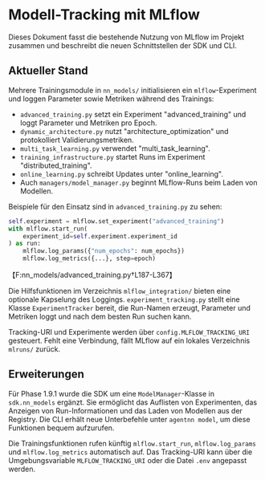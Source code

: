 # Modell-Tracking mit MLflow

Dieses Dokument fasst die bestehende Nutzung von MLflow im Projekt zusammen und beschreibt die neuen Schnittstellen der SDK und CLI.

## Aktueller Stand

Mehrere Trainingsmodule in `nn_models/` initialisieren ein `mlflow`-Experiment und loggen Parameter sowie Metriken während des Trainings:

- `advanced_training.py` setzt ein Experiment "advanced_training" und loggt Parameter und Metriken pro Epoch.
- `dynamic_architecture.py` nutzt "architecture_optimization" und protokolliert Validierungsmetriken.
- `multi_task_learning.py` verwendet "multi_task_learning".
- `training_infrastructure.py` startet Runs im Experiment "distributed_training".
- `online_learning.py` schreibt Updates unter "online_learning".
- Auch `managers/model_manager.py` beginnt MLflow-Runs beim Laden von Modellen.

Beispiele für den Einsatz sind in `advanced_training.py` zu sehen:
```python
self.experiment = mlflow.set_experiment("advanced_training")
with mlflow.start_run(
    experiment_id=self.experiment.experiment_id
) as run:
    mlflow.log_params({"num_epochs": num_epochs})
    mlflow.log_metrics({...}, step=epoch)
```
【F:nn_models/advanced_training.py†L187-L367】

Die Hilfsfunktionen im Verzeichnis `mlflow_integration/` bieten eine optionale Kapselung des Loggings. `experiment_tracking.py` stellt eine Klasse `ExperimentTracker` bereit, die Run-Namen erzeugt, Parameter und Metriken loggt und nach dem besten Run suchen kann.

Tracking-URI und Experimente werden über `config.MLFLOW_TRACKING_URI` gesteuert. Fehlt eine Verbindung, fällt MLflow auf ein lokales Verzeichnis `mlruns/` zurück.

## Erweiterungen

Für Phase 1.9.1 wurde die SDK um eine `ModelManager`-Klasse in `sdk.nn_models` ergänzt. Sie ermöglicht das Auflisten von Experimenten, das Anzeigen von Run-Informationen und das Laden von Modellen aus der Registry. Die CLI erhält neue Unterbefehle unter `agentnn model`, um diese Funktionen bequem aufzurufen.

Die Trainingsfunktionen rufen künftig `mlflow.start_run`, `mlflow.log_params` und `mlflow.log_metrics` automatisch auf. Das Tracking-URI kann über die Umgebungsvariable `MLFLOW_TRACKING_URI` oder die Datei `.env` angepasst werden.
